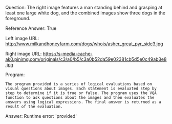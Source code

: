 Question: The right image features a man standing behind and grasping at least one large white dog, and the combined images show three dogs in the foreground.

Reference Answer: True

Left image URL: http://www.milkandhoneyfarm.com/dogs/whois/asher_great_pyr_side3.jpg

Right image URL: https://s-media-cache-ak0.pinimg.com/originals/c3/a0/b5/c3a0b52da59e02381cb5d5e0c49ab3e8.jpg

Program:

```
The program provided is a series of logical evaluations based on visual questions about images. Each statement is evaluated step by step to determine if it is true or false. The program uses the VQA function to ask questions about the images and then evaluates the answers using logical expressions. The final answer is returned as a result of the evaluation.
```
Answer: Runtime error: 'provided'

